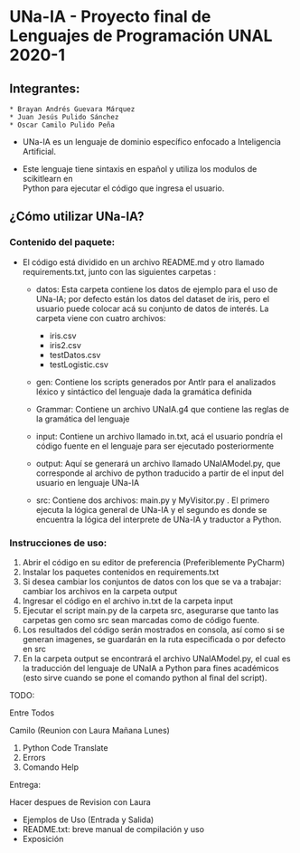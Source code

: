 # UNa-IA - Proyecto final de Lenguajes de Programación UNAL 2020-1
## Integrantes:
    * Brayan Andrés Guevara Márquez
    * Juan Jesús Pulido Sánchez
    * Oscar Camilo Pulido Peña 
   
* UNa-IA es un lenguaje de dominio específico enfocado a Inteligencia Artificial.

* Este lenguaje tiene sintaxis en español y utiliza los modulos de scikitlearn en\
  Python para ejecutar el código que ingresa el usuario.
  
## ¿Cómo utilizar UNa-IA?

### Contenido del paquete:

* El código está dividido en un archivo README.md y otro llamado requirements.txt, junto con las siguientes carpetas : 
  * datos: Esta carpeta contiene los datos de ejemplo para el uso de UNa-IA; por defecto 
            están los datos del dataset de iris, pero el usuario puede colocar
            acá su conjunto de datos de interés. La carpeta viene con cuatro archivos: 
       * iris.csv
       * iris2.csv
       * testDatos.csv
       * testLogistic.csv
      
  * gen: Contiene los scripts generados por Antlr para el analizados léxico y sintáctico del 
         lenguaje dada la gramática definida
  * Grammar: Contiene un archivo UNaIA.g4 que contiene las reglas de la gramática del lenguaje
  * input: Contiene un archivo llamado in.txt, acá el usuario pondría el código fuente
           en el lenguaje para ser ejecutado posteriormente
  * output: Aquí se generará un archivo llamado UNaIAModel.py, que corresponde
            al archivo de python traducido a partir de el input del usuario en lenguaje
            UNa-IA
  * src: Contiene dos archivos: main.py y MyVisitor.py . El primero ejecuta la lógica general
         de UNa-IA y el segundo es donde se encuentra la lógica del interprete de UNa-IA y traductor 
         a Python.         
### Instrucciones de uso:
1. Abrir el código en su editor de preferencia (Preferiblemente PyCharm)
2. Instalar los paquetes contenidos en requirements.txt
3. Si desea cambiar los conjuntos de datos con los que se va a trabajar: cambiar
   los archivos en la carpeta output
4. Ingresar el código en el archivo in.txt de la carpeta input
5. Ejecutar el script main.py de la carpeta src, asegurarse que tanto las carpetas gen como src 
   sean marcadas como de código fuente.
6. Los resultados del código serán mostrados en consola, así como si se generan imagenes, se guardarán
   en la ruta especificada o por defecto en src
7. En la carpeta output se encontrará el archivo UNaIAModel.py, el cual es la traducción
   del lenguaje de UNaIA a Python para fines académicos (esto sirve cuando se pone el comando python al final del script).
   
TODO:

Entre Todos
    
Camilo (Reunion con Laura Mañana Lunes)
1) Python Code Translate
2) Errors
3) Comando Help

Entrega:

Hacer despues de Revision con Laura
- Ejemplos de Uso (Entrada y Salida)
- README.txt: breve manual de compilación y uso
- Exposición